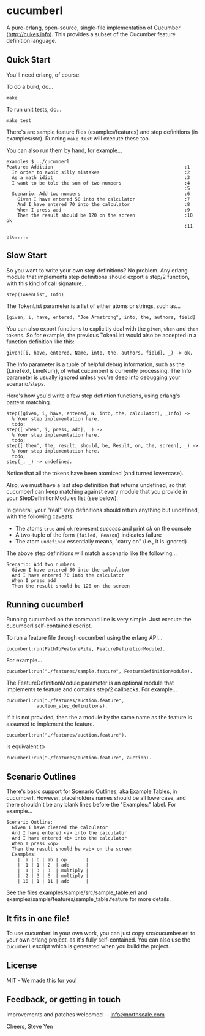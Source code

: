 # cucumberl

A pure-erlang, open-source, single-file implementation of Cucumber
(http://cukes.info).  This provides a subset of the Cucumber feature
definition language.

## Quick Start

You'll need erlang, of course.

To do a build, do...

    make

To run unit tests, do...

    make test

There's are sample feature files (examples/features) and step definitions (in examples/src). Running `make test` will execute these too.

You can also run them by hand, for example...

    examples $ ../cucumberl
    Feature: Addition                                                :1
      In order to avoid silly mistakes                               :2
      As a math idiot                                                :3
      I want to be told the sum of two numbers                       :4
                                                                     :5
      Scenario: Add two numbers                                      :6
        Given I have entered 50 into the calculator                  :7
        And I have entered 70 into the calculator                    :8
        When I press add                                             :9
        Then the result should be 120 on the screen                  :10   ok
                                                                     :11

    etc.....

## Slow Start

So you want to write your own step definitions?  No problem.  Any
erlang module that implements step definitions should export a step/2
function, with this kind of call signature...

    step(TokenList, Info)

The TokenList parameter is a list of either atoms or strings, such as...

    [given, i, have, entered, "Joe Armstrong", into, the, authors, field]

You can also export functions to explicitly deal with the `given`, `when` and
`then` tokens. So for example, the previous TokenList would also be accepted in
a function definition like this:

    given([i, have, entered, Name, into, the, authors, field], _) -> ok.

The Info parameter is a tuple of helpful debug information, such as
the {LineText, LineNum}, of what cucumberl is currently processing.
The Info parameter is usually ignored unless you're deep into
debugging your scenario/steps.

Here's how you'd write a few step defintion functions, using erlang's
pattern matching.

    step([given, i, have, entered, N, into, the, calculator], _Info) ->
      % Your step implementation here.
      todo;
    step(['when', i, press, add], _) ->
      % Your step implementation here.
      todo;
    step(['then', the, result, should, be, Result, on, the, screen], _) ->
      % Your step implementation here.
      todo;
    step(_, _) -> undefined.

Notice that all the tokens have been atomized (and turned lowercase).

Also, we must have a last step definition that returns undefined,
so that cucumberl can keep matching against every module that
you provide in your StepDefinitionModules list (see below).

In general, your "real" step definitions should return anything but
undefined, with the following caveats:

- The atoms `true` and `ok` represent *success* and print *ok* on the console
- A two-tuple of the form `{failed, Reason}` indicates failure
- The atom `undefined` essentially means, "carry on" (i.e., it is ignored)

The above step definitions will match a scenario like the following...

    Scenario: Add two numbers
      Given I have entered 50 into the calculator
      And I have entered 70 into the calculator
      When I press add
      Then the result should be 120 on the screen

## Running cucumberl

Running cucumberl on the command line is very simple. Just execute the cucumberl
self-contained escript.

To run a feature file through cucumberl using the erlang API...

    cucumberl:run(PathToFeatureFile, FeatureDefinitionModule).

For example...

    cucumberl:run("./features/sample.feature", FeatureDefinitionModule).

The FeatureDefinitionModule parameter is an optional module that implements te feature and contains step/2 callbacks.  For example...

    cucumberl:run("./features/auction.feature",
    		   auction_step_definitions).

If it is not provided, then the a module by the same name as the
feature is assumed to implement the feature.

    cucumberl:run("./features/auction.feature").

is equivalent to

    cucumberl:run("./features/auction.feature", auction).

## Scenario Outlines

There's basic support for Scenario Outlines, aka Example Tables, in
cucumberl.  However, placeholders names should be all lowercase, and
there shouldn't be any blank lines before the "Examples:" label.  For
example...

    Scenario Outline:
      Given I have cleared the calculator
      And I have entered <a> into the calculator
      And I have entered <b> into the calculator
      When I press <op>
      Then the result should be <ab> on the screen
      Examples:
        |  a | b | ab | op       |
        |  1 | 1 | 2  | add      |
        |  1 | 3 | 3  | multiply |
        |  2 | 3 | 6  | multiply |
        | 10 | 1 | 11 | add      |

See the files examples/sample/src/sample_table.erl and
examples/sample/features/sample_table.feature for more details.

## It fits in one file!

To use cucumberl in your own work, you can just copy src/cucumber.erl
to your own erlang project, as it's fully self-contained. You can also use the
`cucumberl` escript which is generated when you build the project.

## License

MIT - We made this for you!

## Feedback, or getting in touch

Improvements and patches welcomed -- info@northscale.com

Cheers,
Steve Yen


